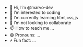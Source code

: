 - 👋 Hi, I’m @marvo-dev
- 👀 I’m interested to coding
- 🌱 I’m currently learning html,css,js
- 💞️ I’m not looking to collaborate 
- 📫 How to reach me ...
- 😄 Pronouns: ...
- ⚡ Fun fact: ...

<!---
marvo-dev/marvo-dev is a ✨ special ✨ repository because its `README.md` (this file) appears on your GitHub profile.
You can click the Preview link to take a look at your changes.
--->
